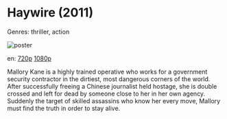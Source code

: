 # Haywire (2011)

Genres: thriller, action

![poster](http://image.tmdb.org/t/p/w500/o12IDVPUYOhbe3MnQGmbaUreRn9.jpg)

en:
  [720p](magnet:?xt=urn:btih:9ED8C03AC0ABB539965F08F3C8ACB32CC8ACDB6C&tr=udp://glotorrents.pw:6969/announce&tr=udp://tracker.opentrackr.org:1337/announce&tr=udp://torrent.gresille.org:80/announce&tr=udp://tracker.openbittorrent.com:80&tr=udp://tracker.coppersurfer.tk:6969&tr=udp://tracker.leechers-paradise.org:6969&tr=udp://p4p.arenabg.ch:1337&tr=udp://tracker.internetwarriors.net:1337)
  [1080p](magnet:?xt=urn:btih:66F17C961D3E26B9851B748201F1107621D61F2C&tr=udp://glotorrents.pw:6969/announce&tr=udp://tracker.opentrackr.org:1337/announce&tr=udp://torrent.gresille.org:80/announce&tr=udp://tracker.openbittorrent.com:80&tr=udp://tracker.coppersurfer.tk:6969&tr=udp://tracker.leechers-paradise.org:6969&tr=udp://p4p.arenabg.ch:1337&tr=udp://tracker.internetwarriors.net:1337)
  


Mallory Kane is a highly trained operative who works for a government security contractor in the dirtiest, most dangerous corners of the world. After successfully freeing a Chinese journalist held hostage, she is double crossed and left for dead by someone close to her in her own agency. Suddenly the target of skilled assassins who know her every move, Mallory must find the truth in order to stay alive.